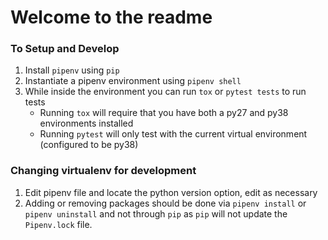 # Welcome to the readme

### To Setup and Develop
1. Install `pipenv` using `pip`
2. Instantiate a pipenv environment using `pipenv shell`
3. While inside the environment you can run `tox` or `pytest tests` to run tests
    * Running `tox` will require that you have both a py27 and py38 environments installed
    * Running `pytest` will only test with the current virtual environment (configured to be py38)

### Changing virtualenv for development
1. Edit pipenv file and locate the python version option, edit as necessary
2. Adding or removing packages should be done via `pipenv install` or `pipenv uninstall` and
not through `pip` as `pip` will not update the `Pipenv.lock` file.
